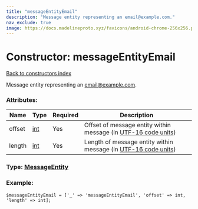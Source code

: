 ```yaml
---
title: "messageEntityEmail"
description: "Message entity representing an email@example.com."
nav_exclude: true
image: https://docs.madelineproto.xyz/favicons/android-chrome-256x256.png
---
```

# Constructor: messageEntityEmail  
[Back to constructors index](/API_docs/constructors/index.html)



Message entity representing an <email@example.com>.

### Attributes:

| Name     |    Type       | Required | Description |
|----------|---------------|----------|-------------|
|offset|[int](/API_docs/types/int.html) | Yes|Offset of message entity within message (in [UTF-16 code units](https://core.telegram.org/api/entities#entity-length))|
|length|[int](/API_docs/types/int.html) | Yes|Length of message entity within message (in [UTF-16 code units](https://core.telegram.org/api/entities#entity-length))|



### Type: [MessageEntity](/API_docs/types/MessageEntity.html)


### Example:

```
$messageEntityEmail = ['_' => 'messageEntityEmail', 'offset' => int, 'length' => int];
```  
